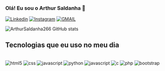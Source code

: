 ### Olá! Eu sou o Arthur Saldanha 🙂

[![Linkedin](https://img.shields.io/badge/LinkedIn-0077B5?style=for-the-badge&logo=linkedin&logoColor=white)](https://www.linkedin.com/in/arthur-saldanha-495587343/)
[![Instagram](https://img.shields.io/badge/Instagram-E4405F?style=for-the-badge&logo=instagram&logoColor=white)](https://www.instagram.com/_arthur266_/)
[![GMAIL](https://img.shields.io/badge/Gmail-D14836?style=for-the-badge&logo=gmail&logoColor=white)](arthursilvaleao020606@gmail.com)

![ArthurSaldanha266 GitHub stats](https://github-readme-stats.vercel.app/api?username=ArthurSaldanha266&show_icons=true&theme=dark)


## Tecnologias que eu uso no meu dia

<div style="diisplay: inline_block"><br/>
    <img align="center" alt="html5" src="https://img.shields.io/badge/HTML5-E34F26?style=for-the-badge&logo=html5&logoColor=white"/>
    <img align="center" alt="css" src="https://img.shields.io/badge/CSS3-1572B6?style=for-the-badge&logo=css3&logoColor=white"/>
    <img align="center" alt="javascript" src="https://img.shields.io/badge/JavaScript-323330?style=for-the-badge&logo=javascript&logoColor=F7DF1E"/>
    <img align="center" alt="python" src="https://img.shields.io/badge/Python-14354C?style=for-the-badge&logo=python&logoColor=white"/>
     <img align="center" alt="javascript" src="https://img.shields.io/badge/JavaScript-323330?style=flat&logo=javascript&logoColor=F7DF1E"/>
    <img align="center" alt="c" src="https://img.shields.io/badge/C-A8B9CC?style=flat&logo=c&logoColor=black"/>
    <img align="center" alt="php" src="https://img.shields.io/badge/PHP-777BB4?style=flat&logo=php&logoColor=white"/>
    <img align="center" alt="bootstrap" src="https://img.shields.io/badge/Bootstrap-7952B3?style=flat&logo=bootstrap&logoColor=white"/>
   
</div> <br/>
